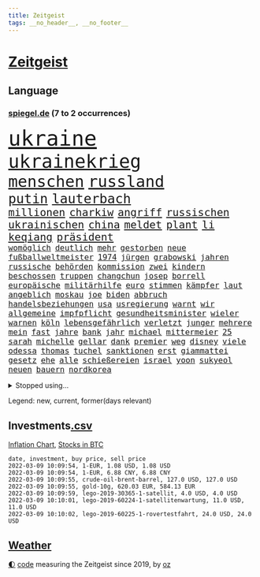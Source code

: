 ```yaml
---
title: Zeitgeist
tags: __no_header__, __no_footer__
---
```


# [Zeitgeist](https://oliz.io/zeitgeist/)

## Language

<h3><a href="https://www.spiegel.de" target="_blank">spiegel.de</a> (7 to 2 occurrences)</h3>
<p style="font-family:monospace">
<span style="font-size:32pt"><a href="news_links.html#ukraine" class="current">ukraine</a></span>
<br>
<span style="font-size:28pt"><a href="news_links.html#ukrainekrieg" class="current">ukrainekrieg</a></span>
<br>
<span style="font-size:24pt"><a href="news_links.html#menschen" class="current">menschen</a></span>
<span style="font-size:24pt"><a href="news_links.html#russland" class="current">russland</a></span>
<br>
<span style="font-size:20pt"><a href="news_links.html#putin" class="current">putin</a></span>
<span style="font-size:20pt"><a href="news_links.html#lauterbach" class="current">lauterbach</a></span>
<br>
<span style="font-size:16pt"><a href="news_links.html#millionen" class="current">millionen</a></span>
<span style="font-size:16pt"><a href="news_links.html#charkiw" class="current">charkiw</a></span>
<span style="font-size:16pt"><a href="news_links.html#angriff" class="current">angriff</a></span>
<span style="font-size:16pt"><a href="news_links.html#russischen" class="current">russischen</a></span>
<span style="font-size:16pt"><a href="news_links.html#ukrainischen" class="current">ukrainischen</a></span>
<span style="font-size:16pt"><a href="news_links.html#china" class="current">china</a></span>
<span style="font-size:16pt"><a href="news_links.html#meldet" class="current">meldet</a></span>
<span style="font-size:16pt"><a href="news_links.html#plant" class="current">plant</a></span>
<span style="font-size:16pt"><a href="news_links.html#li" class="new">li</a></span>
<span style="font-size:16pt"><a href="news_links.html#keqiang" class="new">keqiang</a></span>
<span style="font-size:16pt"><a href="news_links.html#präsident" class="current">präsident</a></span>
<br>
<span style="font-size:12pt"><a href="news_links.html#womöglich" class="current">womöglich</a></span>
<span style="font-size:12pt"><a href="news_links.html#deutlich" class="current">deutlich</a></span>
<span style="font-size:12pt"><a href="news_links.html#mehr" class="current">mehr</a></span>
<span style="font-size:12pt"><a href="news_links.html#gestorben" class="current">gestorben</a></span>
<span style="font-size:12pt"><a href="news_links.html#neue" class="current">neue</a></span>
<span style="font-size:12pt"><a href="news_links.html#fußballweltmeister" class="new">fußballweltmeister</a></span>
<span style="font-size:12pt"><a href="news_links.html#1974" class="current">1974</a></span>
<span style="font-size:12pt"><a href="news_links.html#jürgen" class="current">jürgen</a></span>
<span style="font-size:12pt"><a href="news_links.html#grabowski" class="new">grabowski</a></span>
<span style="font-size:12pt"><a href="news_links.html#jahren" class="current">jahren</a></span>
<span style="font-size:12pt"><a href="news_links.html#russische" class="current">russische</a></span>
<span style="font-size:12pt"><a href="news_links.html#behörden" class="current">behörden</a></span>
<span style="font-size:12pt"><a href="news_links.html#kommission" class="current">kommission</a></span>
<span style="font-size:12pt"><a href="news_links.html#zwei" class="current">zwei</a></span>
<span style="font-size:12pt"><a href="news_links.html#kindern" class="current">kindern</a></span>
<span style="font-size:12pt"><a href="news_links.html#beschossen" class="current">beschossen</a></span>
<span style="font-size:12pt"><a href="news_links.html#truppen" class="current">truppen</a></span>
<span style="font-size:12pt"><a href="news_links.html#changchun" class="new">changchun</a></span>
<span style="font-size:12pt"><a href="news_links.html#josep" class="current">josep</a></span>
<span style="font-size:12pt"><a href="news_links.html#borrell" class="current">borrell</a></span>
<span style="font-size:12pt"><a href="news_links.html#europäische" class="current">europäische</a></span>
<span style="font-size:12pt"><a href="news_links.html#militärhilfe" class="current">militärhilfe</a></span>
<span style="font-size:12pt"><a href="news_links.html#euro" class="current">euro</a></span>
<span style="font-size:12pt"><a href="news_links.html#stimmen" class="current">stimmen</a></span>
<span style="font-size:12pt"><a href="news_links.html#kämpfer" class="current">kämpfer</a></span>
<span style="font-size:12pt"><a href="news_links.html#laut" class="current">laut</a></span>
<span style="font-size:12pt"><a href="news_links.html#angeblich" class="current">angeblich</a></span>
<span style="font-size:12pt"><a href="news_links.html#moskau" class="current">moskau</a></span>
<span style="font-size:12pt"><a href="news_links.html#joe" class="current">joe</a></span>
<span style="font-size:12pt"><a href="news_links.html#biden" class="current">biden</a></span>
<span style="font-size:12pt"><a href="news_links.html#abbruch" class="current">abbruch</a></span>
<span style="font-size:12pt"><a href="news_links.html#handelsbeziehungen" class="new">handelsbeziehungen</a></span>
<span style="font-size:12pt"><a href="news_links.html#usa" class="current">usa</a></span>
<span style="font-size:12pt"><a href="news_links.html#usregierung" class="current">usregierung</a></span>
<span style="font-size:12pt"><a href="news_links.html#warnt" class="current">warnt</a></span>
<span style="font-size:12pt"><a href="news_links.html#wir" class="current">wir</a></span>
<span style="font-size:12pt"><a href="news_links.html#allgemeine" class="current">allgemeine</a></span>
<span style="font-size:12pt"><a href="news_links.html#impfpflicht" class="current">impfpflicht</a></span>
<span style="font-size:12pt"><a href="news_links.html#gesundheitsminister" class="current">gesundheitsminister</a></span>
<span style="font-size:12pt"><a href="news_links.html#wieler" class="current">wieler</a></span>
<span style="font-size:12pt"><a href="news_links.html#warnen" class="current">warnen</a></span>
<span style="font-size:12pt"><a href="news_links.html#köln" class="current">köln</a></span>
<span style="font-size:12pt"><a href="news_links.html#lebensgefährlich" class="current">lebensgefährlich</a></span>
<span style="font-size:12pt"><a href="news_links.html#verletzt" class="current">verletzt</a></span>
<span style="font-size:12pt"><a href="news_links.html#junger" class="current">junger</a></span>
<span style="font-size:12pt"><a href="news_links.html#mehrere" class="current">mehrere</a></span>
<span style="font-size:12pt"><a href="news_links.html#mein" class="current">mein</a></span>
<span style="font-size:12pt"><a href="news_links.html#fast" class="current">fast</a></span>
<span style="font-size:12pt"><a href="news_links.html#jahre" class="current">jahre</a></span>
<span style="font-size:12pt"><a href="news_links.html#bank" class="current">bank</a></span>
<span style="font-size:12pt"><a href="news_links.html#jahr" class="current">jahr</a></span>
<span style="font-size:12pt"><a href="news_links.html#michael" class="current">michael</a></span>
<span style="font-size:12pt"><a href="news_links.html#mittermeier" class="new">mittermeier</a></span>
<span style="font-size:12pt"><a href="news_links.html#25" class="current">25</a></span>
<span style="font-size:12pt"><a href="news_links.html#sarah" class="current">sarah</a></span>
<span style="font-size:12pt"><a href="news_links.html#michelle" class="current">michelle</a></span>
<span style="font-size:12pt"><a href="news_links.html#gellar" class="new">gellar</a></span>
<span style="font-size:12pt"><a href="news_links.html#dank" class="current">dank</a></span>
<span style="font-size:12pt"><a href="news_links.html#premier" class="current">premier</a></span>
<span style="font-size:12pt"><a href="news_links.html#weg" class="current">weg</a></span>
<span style="font-size:12pt"><a href="news_links.html#disney" class="current">disney</a></span>
<span style="font-size:12pt"><a href="news_links.html#viele" class="current">viele</a></span>
<span style="font-size:12pt"><a href="news_links.html#odessa" class="current">odessa</a></span>
<span style="font-size:12pt"><a href="news_links.html#thomas" class="current">thomas</a></span>
<span style="font-size:12pt"><a href="news_links.html#tuchel" class="current">tuchel</a></span>
<span style="font-size:12pt"><a href="news_links.html#sanktionen" class="current">sanktionen</a></span>
<span style="font-size:12pt"><a href="news_links.html#erst" class="current">erst</a></span>
<span style="font-size:12pt"><a href="news_links.html#giammattei" class="new">giammattei</a></span>
<span style="font-size:12pt"><a href="news_links.html#gesetz" class="current">gesetz</a></span>
<span style="font-size:12pt"><a href="news_links.html#ehe" class="current">ehe</a></span>
<span style="font-size:12pt"><a href="news_links.html#alle" class="current">alle</a></span>
<span style="font-size:12pt"><a href="news_links.html#schießereien" class="current">schießereien</a></span>
<span style="font-size:12pt"><a href="news_links.html#israel" class="current">israel</a></span>
<span style="font-size:12pt"><a href="news_links.html#yoon" class="new">yoon</a></span>
<span style="font-size:12pt"><a href="news_links.html#sukyeol" class="new">sukyeol</a></span>
<span style="font-size:12pt"><a href="news_links.html#neuen" class="current">neuen</a></span>
<span style="font-size:12pt"><a href="news_links.html#bauern" class="current">bauern</a></span>
<span style="font-size:12pt"><a href="news_links.html#nordkorea" class="current">nordkorea</a></span>
</p>
<details>
<summary>Stopped using...</summary>
<p class="former" style="font-size:12pt">
elfmeter(505) gegenseitig(505) himmel(505) kämpfte(505) nationalspieler(505) einzelhandel(504) entdeckung(504) geschützt(504) horst(504) leeren(504) nachfolge(504) notfalls(504) verschoben(504) alpen(503) beleidigungen(503) fbi(503) kita(503) legte(503) manchester(503) präsentieren(503) atmosphäre(502) braun(502) daraufhin(502) klaren(502) krankenhäuser(502) londoner(502) nachruf(502) sprengstoff(502) unmut(502) ziemlich(502) ankunft(501) coronaschnelltests(501) erfolgreiche(501) gemeinden(501) juden(501) konservativen(501) ludwig(501) sexuelle(501) unrecht(501) verdächtiger(501) abgang(500) amerikaner(500) büros(500) coronafälle(500) fallzahlen(500) herbert(500) korruption(500) mathias(500) radsport(500) rückschlag(500) steuer(500) verpassen(500) zurzeit(500) 35(499) d(499) duell(499) kampagne(499) lockdowns(499) tore(499) vorschläge(499) alarm(498) boot(498) einstigen(498) euphorie(498) geboten(498) george(498) hinterlassen(498) ikone(498) kleiner(498) konfrontiert(498) lieben(498) minute(498) nachhaltig(498) nigeria(498) regel(498) stich(498) abwehr(497) angeblichen(497) anzeige(497) black(497) eindämmen(497) fdpchef(497) finanzaufsicht(497) gebraucht(497) giffey(497) harry(497) historisch(497) jüngste(497) kiel(497) lüge(497) peru(497) putsch(497) seitdem(497) studium(497) umfeld(497) wissenschaft(497) zwang(497) aufgeben(496) chefin(496) erbe(496) erstaunlich(496) flaschen(496) gesteht(496) joshua(496) julia(496) jung(496) kontrolliert(496) krankenhäusern(496) menschenrechte(496) parteitag(496) strecke(496) usbehörden(496) deal(495) dubai(495) erwartungen(495) freund(495) gemeinsamen(495) laden(495) maß(495) nutzer(495) organisationen(495) philip(495) regime(495) schlechten(495) viktor(495) wand(495) anteil(494) australische(494) endspiel(494) entschuldigen(494) frust(494) partys(494) regiert(494) schwangere(494) theater(494) florida(493) kollaps(493) körperverletzung(493) meghan(493) opfers(493) politikerinnen(493) skepsis(493) übergeben(493) 52(492) ermöglichen(492) gegangen(492) jugendlicher(492) kandidat(492) kaputt(492) konzentrieren(492) torhüter(492) verschieben(492) demokratische(491) hund(491) islamischen(491) orbán(491) wochenüberblick(491) distanz(490) schnelltests(490) wiederholt(490) dämpfer(489) ergibt(489) halbfinale(489) irak(489) kulissen(489) 3(488) erinnern(488) gedreht(488) juni(488) kürzlich(488) methoden(488) nordirland(488) spotify(488) lieferten(487) reiste(487) signalisiert(487) zinsen(487) anbieter(486) lernt(486) steckte(486) tim(486) vorjahr(486) belege(485) homosexuelle(485) kabul(485) kommunistische(485) milde(485) ausmaß(484) glücklich(484) neuauflage(484) präsidentin(484) fakten(483) griechische(483) verklagen(483) verstößt(483) verwandelt(483) antonio(482) bürgermeisterin(482) eurecht(482) journalistin(482) varianten(482) antisemitismus(481) verstanden(481) wiederholen(481) duisburg(480) springen(480) frisch(479) haftstrafen(479) indirekt(479) spitzenreiter(479) text(479) nase(478) 54(477) katholischen(477) love(477) migration(477) müsste(477) zogen(477) übernommen(477) gesundheitsministerium(475) hadert(475) hausarrest(475) rollt(475) ähnlich(474) händler(473) unterschrieben(473) vermissen(473) boomen(472) bundesamts(472) erfährt(472) erstochen(472) sprachen(472) telefon(472) automatisch(471) erweist(471) gastronomie(471) präsenz(471) äußerte(471) drin(469) sergio(469) stört(469) kandidieren(468) spannend(468) staatshilfen(468) trauert(468) dringt(467) fließen(467) zeigten(467) 2012(466) riesiges(465) sprung(465) grünenchefin(464) niederländischen(464) herausforderung(463) flüchtete(462) patzt(462) gruppen(461) intelligenz(461) kleinkind(461) intensivstationen(460) kanaren(460) kanadas(458) massaker(457) beobachtung(455) palmer(455) herausforderungen(453) konzert(453) schulz(452) trauma(452) präsidentschaft(451) eingeschaltet(449) pentagon(449) ausgaben(447) weltmeisterschaft(447) inselstaat(446) 56(441) riesigen(440) ausgemacht(439) bösen(434) koblenz(433) trugen(431) diess(428) erzieher(428) 58(423) entfernen(423) lidl(423) nick(423) schärfer(420) leiter(419) dankt(418) stiko(413) motivation(408) polizeiruf(399) umbau(399) langjährige(397) gewinne(396) zusätzlichen(395) infos(393) diagnose(392) räumte(390) gegeneinander(388) tübinger(388) fuhren(383) klappen(382) pokal(375) ungemütlich(374) belästigung(372) gelöscht(372) lehrerin(372) staatsschutz(368) behindern(367) militärjunta(364) wolken(364) josef(362) containerschiff(361) herren(361) 20jährige(360) kaffee(359) magische(359) günstig(358) unzureichend(358) rein(356) recherche(355) strich(353) promille(348) bürgerrechtler(346) westberlin(346) ausländischen(345) paaren(342) übung(342) athen(341) orte(339) angefahren(338) russe(337) untermauert(330) diplomatische(328) bosch(326) marihuana(326) belgische(322) gewalttat(315) enthalten(314) fühle(313) erdoğans(312) asyl(311) spannende(308) financial(307) ferdinand(305) rechnung(305) charles(304) eile(296) fußballnationalmannschaft(294) fußballstar(294) erlässt(290) heizt(289) bka(286) durchsuchung(280) hingelegt(278) regierungskoalition(278) potsdamer(277) abgegeben(276) schönheit(276) besonderes(275) erholen(273) richteten(273) neunjähriger(272) dauerregen(271) schwule(271) pop(270) unglaublich(268) hardliner(267) dorthin(266) kreise(266) videoaufnahmen(263) impfverweigerer(262) jahresende(262) einsätze(261) parlamentswahlen(261) deutschkolumne(259) einwanderer(258) flugverkehr(257) laute(255) lago(254) maggiore(254) warb(251) bezichtigt(250) träumt(250) angeblichem(248) befragung(248) eröffnung(246) lee(246) entsorgt(245) transfers(245) ausnahme(243) erhöhte(242) peters(241) aussterben(240) staatschefs(240) hunderttausenden(239) delta(238) mythos(238) verurteilter(238) vormittag(238) alzheimer(237) eingriff(234) dänen(233) ohnehin(232) teufel(231) historischem(230) expertengremium(229) schließung(229) denis(227) kurzzeitig(226) chaotischen(223) coup(223) heiraten(223) auslaufen(222) usmilitär(221) vierter(221) 9(220) intendant(220) sicherer(220) geldstrafen(219) mob(219) 18jährige(217) chefs(216) festgehalten(216) umzug(216) überflutet(216) abgesehen(215) geräumt(215) strikten(213) vermeintlicher(213) verstorben(213) zwischendurch(213) häufigsten(212) waldbrand(212) einführung(210) 1994(208) alleingang(208) kolumbianische(205) weibliche(205) gelaufen(204) maurer(204) schwimmt(201) camp(200) halbleitern(200) menschenrechtsaktivisten(200) militärpräsenz(199) antikörper(198) gelohnt(198) jinping(197) kulisse(197) wechselte(196) staatsmedien(195) drastischer(194) fraktion(194) gemischt(194) bezogen(193) kuriose(193) norwegischen(193) siebzigerjahren(193) zerschlagen(193) 1976(192) bundesbehörde(192) ersetzt(192) folgenschweren(192) genießt(192) schwarz(192) slam(192) spencer(191) 69(189) bemerkbar(189) angemeldet(188) expertin(187) niklas(187) verbinden(187) kristina(186) verzockt(186) faszinierende(185) fußgänger(185) meterhohe(185) moritz(184) plante(184) achte(183) annika(183) vergisst(183) engsten(182) grand(182) löschen(182) mitchell(182) zurückgeben(181) stehlen(180) zügen(178) langweilig(177) zerbrach(177) anhängern(176) fische(176) händen(176) erkannt(173) befreiung(172) fluggäste(171) staatsbesuch(171) ussoldaten(171) uwe(171) kabuler(170) faktoren(169) erfinden(168) pastor(167) überraschende(167) fahndung(165) coronaprämie(164) größeres(164) investiert(164) zuschuss(164) überfahrt(164) 115(162) 2025(162) bekenntnis(162) filip(162) 73(161) preiserhöhungen(161) toilette(161) fressen(160) zugverkehr(160) bestätigte(159) faktencheck(159) gesessen(159) unterschiedlichen(158) zeitgleich(154) gelobt(152) söders(152) wiederholung(152) zwecke(152) ahmaud(151) antwortete(151) arbery(151) friedlich(150) talk(150) auszug(149) mehrwertsteuer(149) 2gregel(148) anton(148) infektionsschutzgesetz(148) media(148) parteiausschlussverfahren(148) angezündet(147) fernzüge(147) geschäftsführerin(147) straftaten(146) kleinere(145) personelle(145) brady(144) grippe(144) hell(144) radikalen(144) auftritten(143) überraschte(143) digitales(142) ham(142) zurückzahlen(142) auszubildende(141) genügt(141) geplatztem(141) mr(141) daniil(140) demut(140) hanna(140) junta(140) medwedew(140) englisch(139) sicherheitslücken(139) berlinbrandenburg(138) hadern(138) kapstadt(137) tücken(137) zurückzuholen(137) großprojekt(136) realen(136) regierende(136) xavier(136) burundi(135) harren(135) ice(135) mad(135) bewaffneter(134) psychologie(134) umstellung(133) verschüttet(133) weiterbildung(132) tasche(131) tatverdächtigem(131) tragisch(131) getötete(130) usjustiz(130) vorsitz(130) knüpfen(129) schlepper(129) sozialer(129) station(129) zerknirscht(129) 78(128) price(128) theologe(128) adam(127) betrunken(127) bettina(127) grünenfraktion(127) spezielle(127) vorschlagen(126) trank(125) arbeitslosen(124) gefängnissen(124) inbetriebnahme(124) zurückgezogen(124) bedrängt(123) geltendes(123) grünenspitze(123) knappheit(123) oppositionsführer(123) unsicherheiten(123) betreibern(122) coronabonus(122) süle(122) bahnen(121) comedian(121) fernverkehr(121) spürbar(121) strafvollzug(121) minderheitsregierung(120) schwächen(120) strafverfahren(120) aung(119) baubranche(119) geheimdienste(119) n26(119) umsetzung(119) exkanzler(118) rotterdam(118) weißer(118) afdabgeordnete(117) billigt(117) faul(117) dfbteam(116) erschossenen(116) künstlicher(116) abu(115) perspektive(115) privatleben(115) verfolgten(115) inklusive(114) vaterland(114) verbringt(114) anfangen(113) großhandel(113) reichelt(113) ambitionen(112) dschungel(112) döpfner(112) polnischer(112) springerchef(112) xvi(112) begleichen(111) radikaler(111) viola(111) 30000(110) mutterkonzern(110) verstorbene(110) zusammenstöße(110) afdpolitiker(109) wilden(109) häftlinge(108) spielfilm(107) mahnen(106) verleihung(106) gestört(105) medienkonzern(105) zeitplan(105) australian(104) bekannteste(104) magic(104) ops(104) oscarpreisträger(104) rigorose(104) unglaubliche(104) zentralbanken(104) überragende(104) weinen(103) esaastronaut(102) mehrmals(101) rammt(101) bayernstar(100) innere(100) zimmermann(100) bitterer(99) case(99) zugesetzt(98) gasknappheit(97) belogen(96) entzündet(96) gesundheitssektor(96) greenwashing(96) hinrichtungen(96) cleo(95) macrons(95) perfekt(95) tötungen(95) apartheid(94) coronaisolation(94) kaiserslautern(94) tonga(94) ökostromumlage(94) cduvorsitzende(93) lärm(93) woanders(93) boostern(92) exchef(92) fußballs(92) quält(92) ehrlich(91) erfolgs(91) abschmelzen(90) aggressiven(90) arbeitskampf(90) bundeshaushalt(90) imperium(90) kinofilm(90) mehrheitlich(90) archäologe(89) auffrischungsimpfungen(89) automaten(89) blauen(89) fortan(89) jogger(89) jude(89) mexikanischen(89) alexijewitsch(88) bestätigung(88) herta(88) klimaneutrale(88) reihenweise(88) tommy(88) vorkaufsrecht(88) coronaberichterstattung(87) eingeläutet(87) hintermänner(87) marktanteil(87) paradies(87) todesstrafe(87) windenergie(87) zensiert(87) zig(87) kundgebung(86) ostern(86) outfit(86) sachverständigenrat(86) tories(86) unterbringung(86) verschoss(86) abzuhalten(85) falk(85) führungsduo(85) perus(85) wolfsburger(85) fahrerlaubnis(84) guterres(84) lebenslang(84) mail(84) unogeneralsekretär(84) unverantwortlich(84) votum(84) auswirkt(83) drogenbande(83) gefängnisse(83) karljosef(83) laumann(83) lebenszeichen(83) quentin(83) studiengänge(83) testnachweis(83) windkraftanlagen(83) ökonomin(83) oskar(82) treibender(82) extremsportler(81) gebürtige(81) tierhaltung(81) immunschutz(80) kyi(80) suu(80) thesen(80) management(79) verunsicherung(79) architektur(78) camilla(78) ibizaaffäre(78) krokodil(78) zufall(78) 8500(77) ablehnen(77) apotheken(77) eingezeichnet(77) gelb(77) gespaltenen(77) kontrollierte(77) gesundheitsexperte(76) präsidentenamt(76) sinnlos(76) tatmotiv(76) wahlbetrugs(76) werkbank(76) 1995(75) branchenverband(75) bundesagentur(75) nordpolarmeer(75) unendliche(75) übertrieben(75) eva(74) gewinnung(74) mitleid(74) pessimistisch(74) schreie(74) verzweifelter(74) betreuern(73) coronagegner(73) f(73) immunologin(73) krach(73) krisenstab(73) polittalk(73) unterzeichnen(73) 107(72) ausliefern(72) dokureihe(72) dahmen(71) dudenhöffer(71) verrückte(71) 122(70) amüsiert(70) coronapositiv(70) lastminutesieg(70) milden(70) nordirak(70) reinhart(70) schottet(70) steuerzahler(70) verzeihung(70) american(69) angestachelt(69) beliebten(69) coronavirusnews(69) disney+(69) irritationen(69) verifizieren(69) behauptungen(68) einzelfall(68) herunterfahren(68) streaming(68) tierärzte(68) vaterschaft(68) weiterarbeiten(68) caroline(67) farcrebellen(67) gelungenes(67) verankert(67) zerstritten(67) überflüssig(67) intensivpfleger(66) letztlich(66) staatssekretärin(66) ereignisreichen(65) eukommissionschefin(65) fußballheld(65) lesbos(65) polizistenmorde(65) seifert(65) thematisiert(65) verurteilten(65) 1957(64) abschnitte(64) besetzung(64) betonte(64) erfurter(64) passte(64) senden(64) strikte(64) zwangsweise(64) ökosysteme(64) 1954(63) bern(63) cnn(63) eckel(63) elternschaft(63) finanzmarktaufsicht(63) fußballspielen(63) irene(63) kinderimpfungen(63) marcus(63) rihanna(63) spitzenvertreter(63) teuerung(63) beschwerte(62) eberl(62) formulieren(62) führungskräfte(62) lawine(62) neuschnee(62) schulterschluss(62) 136(61) besiegen(61) erahnen(61) feigheit(61) fotostrecke(61) fünfmal(61) popikone(61) sackgasse(61) uskonzerns(61) 65jähriger(60) auslandssender(60) baustellen(60) hochrisikogebiet(60) muscheln(60) pflegepersonal(60) transport(60) uigurischen(60) vollzogen(60) überprüfung(60) außenhandel(59) brisant(59) exregierungschefin(59) ffp2masken(59) führungsriege(59) leitete(59) wintersportler(59) anlauf(58) aufmarschiert(58) horrorfilm(58) krisengebiete(58) pflegekräften(58) spitzenbeamtin(58) verehrt(58) baumgart(57) gletscherschmelze(57) olympiageneralprobe(57) abflachen(56) bat(56) dreistelligen(56) fangen(56) gregorowicz(56) kardiologen(56) madagaskar(56) offenbarte(56) thailändischen(56) afdfraktion(55) lawinengefahr(55) mittelgebirgen(55) nordseeinsel(55) pflegeheime(55) trainers(55) untergebenen(55) antisemitismusvorwürfen(54) nutzlos(54) verhinderung(54) geschlecht(53) melbourne(53) pool(53) zinspolitik(53) audi(52) definitiv(52) herausragenden(52) kamerun(52) kameruns(52) küken(52) lesbischen(52) richtungen(52) sperma(52) wartete(52) harvard(51) kern(51) parker(51) schneefällen(51) senders(51) urwald(51) aktiver(50) denkwürdiges(50) iranerin(50) ressorts(50) ausgewertet(49) bestellte(49) defibrillator(49) jagdschein(49) rechteck(49) schanze(49) sunday(49) vorzubereiten(49) wunderwaffe(49) zeige(49) 219a(48) ausnahmefällen(48) begeisterung(48) büning(48) emily(48) erfolgte(48) no(48) paragraf(48) waghalsigen(48) angepfiffen(47) berger(47) bijan(47) biopic(47) charlotte(47) djirsarai(47) erledigen(47) jährliche(47) lockte(47) uiguren(47) vorzeitiges(47) beninbronzen(46) biermann(46) disziplinarverfahren(46) einnehmen(46) fossilien(46) homeofficepauschale(46) msv(46) schaulustige(46) tee(46) afrikacup(45) asylpolitik(45) auktionshaus(45) australier(45) flüchtlingsboot(45) freiheiten(45) jecken(45) partners(45) pelé(45) slogans(45) verpassten(45) way(45) wiederherstellen(45) erinnerungsstücke(44) gewichten(44) lastwagenfahrer(44) malu(44) niederschlagung(44) teslas(44) val(44) zahlreicher(44) ausgesperrt(43) bischofskonferenz(43) gewertet(43) lörrach(43) türmte(43) unfähig(43) challenge(42) dahintersteckt(42) dorfbewohner(42) festsaß(42) profifußballspiel(42) skispringerinnen(42) thronjubiläum(42) verringern(42) ermahnte(41) riot(41) schnappt(41) umsturz(41) coronaeinreiseregeln(40) flüchtlingscamp(40) frauenquote(40) mehrt(40) querdenkerdemos(40) taube(40) tätern(40) wahlgang(40) blizzard(39) blühen(39) hauptbahnhof(39) publikation(39) demos(38) fragte(38) joni(38) kohlenmonoxidvergiftung(38) lemke(38) mexikaner(38) positioniert(38) wärter(38) übertroffen(38) anderson(37) folgenschwerer(37) gefühlen(37) kulturstaatsministerin(37) mühsam(37) rodelt(37) unfalls(37) wettkampf(37) ärgsten(37) blutig(36) bundestagswahlkampf(36) entkam(36) ernteten(36) handelsabkommen(36) 1973(35) entführung(35) finanzschwache(35) fächern(35) pfau(35) 800000(34) reicher(34) ryōyū(34) videoplattform(34) erweitern(33) krebs(33) moïse(33) residenz(33) tirol(33) trauriger(33) viertes(33) vorstellungen(33) covidverlauf(32) dürftig(32) erleichterungen(32) ffp2maskenpflicht(32) hansgeorg(32) kinderwunsch(32) maaßen(32) skifahrerin(32) süditalien(32) beitragen(31) brandursache(31) entschluss(31) kabinettskollegen(31) kasachstan(31) rekordstand(31) sparsamkeit(31) check(30) einfachen(30) eliten(30) endemie(30) flüchtlingslager(30) fußballtransfers(30) gewährleistet(30) ian(30) krimineller(30) messen(30) unterscheiden(30) 33jähriger(29) account(29) albert(29) ausfindig(29) danke(29) explizit(29) flaggschiff(29) fragwürdig(29) sassoli(29) weltstar(29) arbeitslose(28) castillo(28) coronastudie(28) covid19infektion(28) hupen(28) transferticker(28) unternehmens(28) 2002(27) aufgeklärt(27) dokument(27) ernennt(27) mavericks(27) wagt(27) grundschule(26) kunz(26) menschenmassen(26) orden(26) pyrenäen(26) taxonomie(26) vorwarnung(26) dschungelcamp(25) industrieproduktion(25) kabine(25) lucaapp(25) mehrfachen(25) pims(25) schiller(25) wohnungsbrand(25) briefmarken(24) fehlendes(24) sondermarken(24) diebesgut(23) dilettanten(23) ratschläge(23) unausweichlich(23) verweigerte(23) zusammenbricht(23) gefahndet(22) immunsystems(22) kemmer(22) may(22) rechtslage(22) ronja(22) sponsoring(22) zulassen(22) aneinander(21) angabe(21) dominierten(21) exekutiert(21) gepatzt(21) gießen(21) helgoland(21) selbstfahrende(21) 49(20) orange(20) roberts(20) schottischer(20) unionspolitiker(20) unterschlagen(20) anschlagsplan(19) beckenbauer(19) beobachtungen(19) bitter(19) brauch(19) jemenkrieg(19) nonne(19) parteiführung(19) schaltete(19) bestürzt(18) christin(18) don't(18) fehlverhalten(18) ibrahim(18) leistungsträger(18) okpara(18) ross(18) abgeschottet(17) burnout(17) entwarf(17) gasde(17) geschlossenheit(17) grünwelt(17) milliardenschweren(17) morddrohung(17) omikroninfektion(17) quasi(17) stromio(17) unterwasservulkans(17) varol(17) vergewaltiger(17) vorigen(17) ömer(17) abzuwenden(16) eigentore(16) einmarschieren(16) mental(16) schießstand(16) techniker(16) unoresolutionen(16) abschiebehotel(15) bundesverteidigungsministerin(15) expapst(15) grünenanhänger(15) klingelt(15) parkplätze(15) ablösefrei(14) breivik(14) erschöpfung(14) gefährlichstes(14) geiselnahme(14) krass(14) massenmörder(14) misstrauensvotum(14) neil(14) vergleichsportals(14) young(14) abschlussarbeit(13) afrikacups(13) bernal(13) coronaboni(13) egan(13) kampfflugzeuge(13) riesenerfolg(13) selektive(13) tübingen(13) unionsfraktionsmanager(13) uskonzerne(13) verwundete(13) besitz(12) gemeinsamkeit(12) olympiamannschaft(12) rogan(12) siegeszug(12) straftäter(12) thermomix(12) transfermarkt(12) vorwerk(12) aubameyang(11) hinweg(11) kreisen(11) partygateaffäre(11) pierreemerick(11) pokalachtelfinale(11) rückruf(11) scotland(11) toryabgeordneter(11) ustruppen(11) volkswirte(11) yard(11)
</p>
</details>
<p>Legend: <span class="new">new</span>, <span class="current">current</span>, <span class="former">former(days relevant)</span></p>

## Investments[.csv](investments.csv)

[Inflation Chart](https://inflationchart.com),
[Stocks in BTC](https://stonksinbtc.xyz/)

```
date, investment, buy price, sell price
2022-03-09 10:09:54, 1-EUR, 1.08 USD, 1.08 USD
2022-03-09 10:09:54, 1-EUR, 6.88 CNY, 6.88 CNY
2022-03-09 10:09:55, crude-oil-brent-barrel, 127.0 USD, 127.0 USD
2022-03-09 10:09:55, gold-10g, 620.03 EUR, 584.13 EUR
2022-03-09 10:09:59, lego-2019-30365-1-satellit, 4.0 USD, 4.0 USD
2022-03-09 10:10:01, lego-2019-60224-1-satellitenwartung, 11.0 USD, 11.0 USD
2022-03-09 10:10:02, lego-2019-60225-1-rovertestfahrt, 24.0 USD, 24.0 USD
```

## [Weather](weather.html)

<footer>
<a href="javascript:toggleTheme()" class="nav">🌓</a>
<a href="https://github.com/ooz/zeitgeist">code</a> measuring the Zeitgeist since 2019, by <a href="https://oliz.io">oz</a>
</footer>
